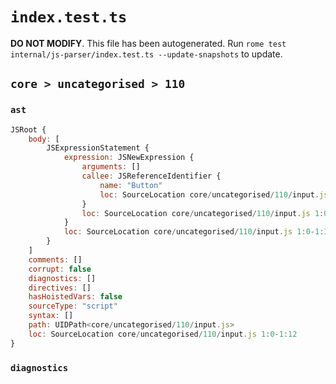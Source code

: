 # `index.test.ts`

**DO NOT MODIFY**. This file has been autogenerated. Run `rome test internal/js-parser/index.test.ts --update-snapshots` to update.

## `core > uncategorised > 110`

### `ast`

```javascript
JSRoot {
	body: [
		JSExpressionStatement {
			expression: JSNewExpression {
				arguments: []
				callee: JSReferenceIdentifier {
					name: "Button"
					loc: SourceLocation core/uncategorised/110/input.js 1:4-1:10 (Button)
				}
				loc: SourceLocation core/uncategorised/110/input.js 1:0-1:12
			}
			loc: SourceLocation core/uncategorised/110/input.js 1:0-1:12
		}
	]
	comments: []
	corrupt: false
	diagnostics: []
	directives: []
	hasHoistedVars: false
	sourceType: "script"
	syntax: []
	path: UIDPath<core/uncategorised/110/input.js>
	loc: SourceLocation core/uncategorised/110/input.js 1:0-1:12
}
```

### `diagnostics`

```

```
